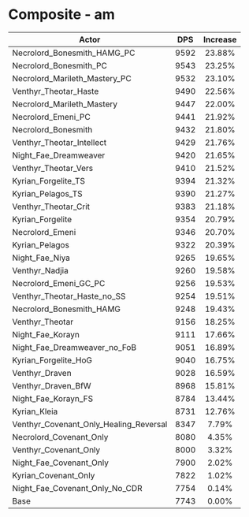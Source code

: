 # Composite - am
| Actor | DPS | Increase |
|---|:---:|:---:|
|Necrolord_Bonesmith_HAMG_PC|9592|23.88%|
|Necrolord_Bonesmith_PC|9543|23.25%|
|Necrolord_Marileth_Mastery_PC|9532|23.10%|
|Venthyr_Theotar_Haste|9490|22.56%|
|Necrolord_Marileth_Mastery|9447|22.00%|
|Necrolord_Emeni_PC|9441|21.92%|
|Necrolord_Bonesmith|9432|21.80%|
|Venthyr_Theotar_Intellect|9429|21.76%|
|Night_Fae_Dreamweaver|9420|21.65%|
|Venthyr_Theotar_Vers|9410|21.52%|
|Kyrian_Forgelite_TS|9394|21.32%|
|Kyrian_Pelagos_TS|9390|21.27%|
|Venthyr_Theotar_Crit|9383|21.18%|
|Kyrian_Forgelite|9354|20.79%|
|Necrolord_Emeni|9346|20.70%|
|Kyrian_Pelagos|9322|20.39%|
|Night_Fae_Niya|9265|19.65%|
|Venthyr_Nadjia|9260|19.58%|
|Necrolord_Emeni_GC_PC|9256|19.53%|
|Venthyr_Theotar_Haste_no_SS|9254|19.51%|
|Necrolord_Bonesmith_HAMG|9248|19.43%|
|Venthyr_Theotar|9156|18.25%|
|Night_Fae_Korayn|9111|17.66%|
|Night_Fae_Dreamweaver_no_FoB|9051|16.89%|
|Kyrian_Forgelite_HoG|9040|16.75%|
|Venthyr_Draven|9028|16.59%|
|Venthyr_Draven_BfW|8968|15.81%|
|Night_Fae_Korayn_FS|8784|13.44%|
|Kyrian_Kleia|8731|12.76%|
|Venthyr_Covenant_Only_Healing_Reversal|8347|7.79%|
|Necrolord_Covenant_Only|8080|4.35%|
|Venthyr_Covenant_Only|8000|3.32%|
|Night_Fae_Covenant_Only|7900|2.02%|
|Kyrian_Covenant_Only|7822|1.02%|
|Night_Fae_Covenant_Only_No_CDR|7754|0.14%|
|Base|7743|0.00%|
